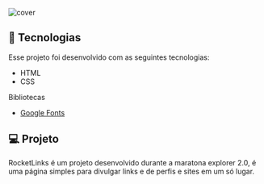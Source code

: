 ![cover](https://user-images.githubusercontent.com/57693018/177909449-13bc892b-2666-4592-91c9-e46065602ba6.png)
## 🚀 Tecnologias

Esse projeto foi desenvolvido com as seguintes tecnologias:

- HTML
- CSS

Bibliotecas

- [Google Fonts](https://fonts.google.com/)

## 💻 Projeto

RocketLinks é um projeto desenvolvido durante a maratona explorer 2.0, é uma página simples para divulgar links e de perfis e sites em um só lugar.

